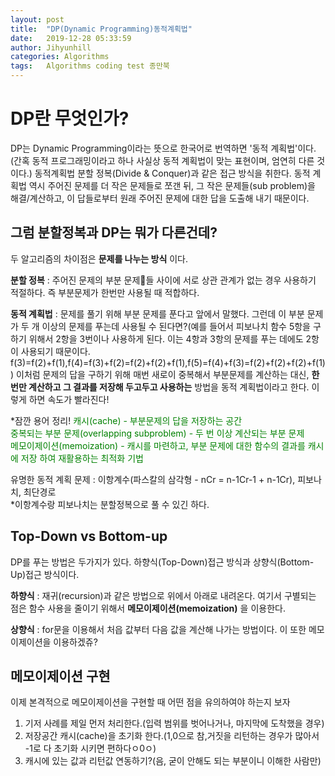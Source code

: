 ```yaml
---
layout: post
title:  "DP(Dynamic Programming)동적계획법"
date:   2019-12-28 05:33:59
author: Jihyunhill
categories: Algorithms
tags:	Algorithms coding test 종만북
---
```


# DP란 무엇인가?
DP는 Dynamic Programming이라는 뜻으로 한국어로 번역하면 '동적 계획법'이다.
(간혹 동적 프로그래밍이라고 하나 사실상 동적 계획법이 맞는 표현이며, 엄연히 다른 것이다.) 동적계획법 분할 정복(Divide & Conquer)과 같은 접근 방식을 취한다. 동적 계획법 역시 주어진 문제를 더 작은 문제들로 쪼갠 뒤, 그 작은 문제들(sub problem)을 해결/계산하고, 이 답들로부터 원래 주어진 문제에 대한 답을 도출해 내기 때문이다.          

## 그럼 분할정복과 DP는 뭐가 다른건데?
두 알고리즘의 차이점은 __문제를 나누는 방식__ 이다.      

__분할 정복__ : 주어진 문제의 부분 문제들 사이에 서로 상관 관계가 없는 경우 사용하기 적절하다. 즉 부분문제가 한번만 사용될 때 적합하다.   

__동적 계획법__ : 문제를 풀기 위해 부분 문제를 푼다고 앞에서 말했다. 그런데 이 부분 문제가 두 개 이상의 문제를 푸는데 사용될 수 된다면?(예를 들어서 피보나치 함수 5항을 구하기 위해서 2항을 3번이나 사용하게 된다. 이는 4항과 3항의 문제를 푸는 데에도 2항이 사용되기 때문이다. f(3)=f(2)+f(1),f(4)=f(3)+f(2)=f(2)+f(2)+f(1),f(5)=f(4)+f(3)=f(2)+f(2)+f(2)+f(1)) 이처럼 문제의 답을 구하기 위해 매번 새로이 중복해서 부분문제를 계산하는 대신, __한번만 계산하고 그 결과를 저장해 두고두고 사용하는__ 방법을 동적 계획법이라고 한다. 이렇게 하면 속도가 빨라진다!    


\*잠깐 용어 정리!
<font color="green">
캐시(cache) - 부분문제의 답을 저장하는 공간<br>
중복되는 부분 문제(overlapping subproblem) - 두 번 이상 계산되는 부분 문제<br>
메모이제이션(memoization) - 캐시를 마련하고, 부분 문제에 대한 함수의 결과를 캐시에 저장 하여 재활용하는 최적화 기법<br>
</font>     

유명한 동적 계획 문제 : 이항계수(파스칼의 삼각형 - nCr = n-1Cr-1 + n-1Cr), 피보나치, 최단경로       
\*이항계수랑 피보나치는 분할정복으로 풀 수 있긴 하다.     

## Top-Down vs Bottom-up
DP를 푸는 방법은 두가지가 있다. 하향식(Top-Down)접근 방식과 상향식(Bottom-Up)접근 방식이다.       

__하향식__ : 재귀(recursion)과 같은 방법으로 위에서 아래로 내려온다. 여기서 구별되는 점은 함수 사용을 줄이기 위해서 __메모이제이션(memoization)__ 을 이용한다.       

__상향식__ : for문을 이용해서 처읍 값부터 다음 값을 계산해 나가는 방법이다. 이 또한 메모이제이션을 이용하겠쥬?

## 메모이제이션 구현        
이제 본격적으로 메모이제이션을 구현할 때 어떤 점을 유의하여야 하는지 보자      
1. 기저 사례를 제일 먼저 처리한다.(입력 범위를 벗어나거나, 마지막에 도착했을 경우)    
2. 저장공간 캐시(cache)을 초기화 한다.(1,0으로 참,거짓을 리턴하는 경우가 많아서 -1로 다 초기화 시키면 편하다ㅇ0ㅇ)    
3. 캐시에 있는 값과 리턴값 연동하기?(음, 굳이 안해도 되는 부분이니 이해한 사람만)
